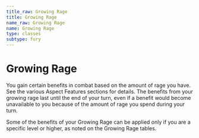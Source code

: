 ```yaml
---
title_raw: Growing Rage
title: Growing Rage
name_raw: Growing Rage
name: Growing Rage
type: classes
subtype: fury
---
```


# Growing Rage

You gain certain benefits in combat based on the amount of rage you have. See the various Aspect Features sections for details. The benefits from your growing rage last until the end of your turn, even if a benefit would become unavailable to you because of the amount of rage you spend during your turn.

Some of the benefits of your Growing Rage can be applied only if you are a specific level or higher, as noted on the Growing Rage tables.
